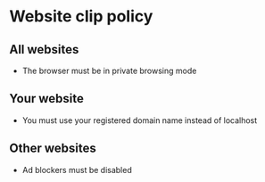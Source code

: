 # Website clip policy

## All websites

- The browser must be in private browsing mode

## Your website

- You must use your registered domain name instead of localhost

## Other websites

- Ad blockers must be disabled
